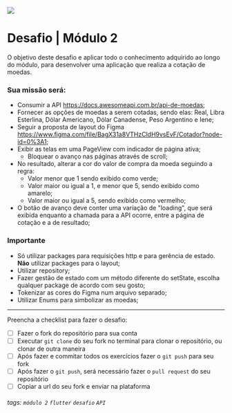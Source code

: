 ![](https://i.imgur.com/xG74tOh.png)

# Desafio | Módulo 2

O objetivo deste desafio e aplicar todo o conhecimento adquirido ao longo do módulo, para desenvolver uma aplicação que realiza a cotação de moedas.


### Sua missão será:
- Consumir a API https://docs.awesomeapi.com.br/api-de-moedas;
- Fornecer as opções de moedas a serem cotadas, sendo elas: Real, Libra Esterlina, Dólar Americano, Dólar Canadense, Peso Argentino e Iene;
- Seguir a proposta de layout do Figma https://www.figma.com/file/BagX31a8VTHzCldH9vsEvF/Cotador?node-id=0%3A1;
- Exibir as telas em uma PageView com indicador de página ativa;
    - Bloquear o avanço nas páginas através de scroll;
- No resultado, alterar a cor do valor de compra da moeda seguindo a regra:
    - Valor menor que 1 sendo exibido como verde;
    - Valor maior ou igual a 1, e menor que 5, sendo exibido como amarelo;
    - Valor maior ou igual a 5, sendo exibido como vermelho;
- O botão de avanço deve conter uma variação de "loading", que será exibida enquanto a chamada para a API ocorre, entre a página de cotação e a de resultado;

### Importante
- Só utilizar packages para requisições http e para gerência de estado. **Não** utilizar packages para o layout;
- Utilizar repository;
- Fazer gestão de estado com um método diferente do setState, escolha qualquer package de acordo com seu gosto;
- Tokenizar as cores do Figma num arquivo separado;
- Utilizar Enums para simbolizar as moedas;


---

Preencha a checklist para fazer o desafio:

-   [ ] Fazer o fork do repositório para sua conta
-   [ ] Executar `git clone` do seu fork no terminal para clonar o repositório, ou clonar de outra maneira
-   [ ] Após fazer e commitar todos os exercícios fazer o `git push` para seu fork
-   [ ] Após fazer o `git push`, será necessário fazer o `pull request` do seu repositório
-   [ ] Copiar a url do seu fork e enviar na plataforma

###### tags: `módulo 2` `flutter` `desafio` `API`
